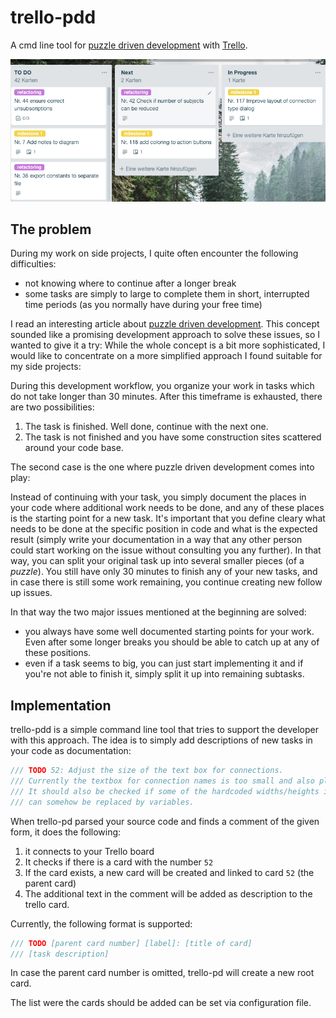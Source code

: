 # trello-pdd
A cmd line tool for [puzzle driven development](https://www.yegor256.com/2010/03/04/pdd.html) with [Trello](https://trello.com/).

![A trello board with cards created by trello-pd](/images/trello-pd.png?raw=true "Optional Title")

## The problem

During my work on side projects, I quite often encounter the following difficulties:

 - not knowing where to continue after a longer break
 - some tasks are simply to large to complete them in short, interrupted time periods (as you normally have during your free time)

I read an interesting article about [puzzle driven development](https://www.yegor256.com/2010/03/04/pdd.html). This concept sounded like a promising development approach to solve these issues, so I wanted to give it a try:
While the whole concept is a bit more sophisticated, I would like to concentrate on a more simplified approach I found suitable for my side projects:

During this development workflow, you organize your work in tasks which do not take longer than 30 minutes. After this timeframe is exhausted, there are two possibilities:

 1. The task is finished. Well done, continue with the next one.
 2. The task is not finished and you have some construction sites scattered around your code base.
 
The second case is the one where puzzle driven development comes into play:

Instead of continuing with your task, you simply document the places in your code where additional work needs to be done, and any of these places is the starting point for a new task.
It's important that you define cleary what needs to be done at the specific position in code and what is the expected result (simply write your documentation in a way that any other person could start working on the issue without consulting you any further).
In that way, you can split your original task up into several smaller pieces (of a *puzzle*). 
You still have only 30 minutes to finish any of your new tasks, and in case there is still some work remaining, you continue creating new follow up issues.

In that way the two major issues mentioned at the beginning are solved:

- you always have some well documented starting points for your work. Even after some longer breaks you should be able to catch up at any of these positions.
- even if a task seems to big, you can just start implementing it and if you're not able to finish it, simply split it up into remaining subtasks.

## Implementation

trello-pdd is a simple command line tool that tries to support the developer with this approach. The idea is to simply add descriptions of new tasks in your code as documentation:

```javascript
/// TODO 52: Adjust the size of the text box for connections.
/// Currently the textbox for connection names is too small and also placed wrongly.
/// It should also be checked if some of the hardcoded widths/heights in the connection
/// can somehow be replaced by variables.
```
When trello-pd parsed your source code and finds a comment of the given form, it does the following:
 1. it connects to your Trello board
 2. It checks if there is a card with the number ```52```
 3. If the card exists, a new card will be created and linked to card ```52``` (the parent card)
 4. The additional text in the comment will be added as description to the trello card.
 
Currently, the following format is supported:

```javascript
/// TODO [parent card number] [label]: [title of card]
/// [task description]
```

In case the parent card number is omitted, trello-pd will create a new root card.

The list were the cards should be added can be set via configuration file.

